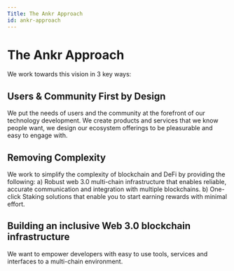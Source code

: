 ```yaml
---
Title: The Ankr Approach
id: ankr-approach
---
```

# The Ankr Approach

We work towards this vision in 3  key ways:

## Users & Community First by Design
We put the needs of users and the community at the forefront of our technology development. We create products and services that we know people want, we design our ecosystem offerings to be pleasurable and easy to engage with.

## Removing Complexity
We work to simplify the complexity of blockchain and DeFi by providing the following:
a) Robust web 3.0 multi-chain infrastructure that enables reliable, accurate communication and integration with multiple blockchains.
b) One-click Staking solutions that enable you to start earning rewards with minimal effort.

## Building an inclusive Web 3.0 blockchain infrastructure
We want to empower developers with easy to use tools, services and interfaces to a multi-chain environment. 